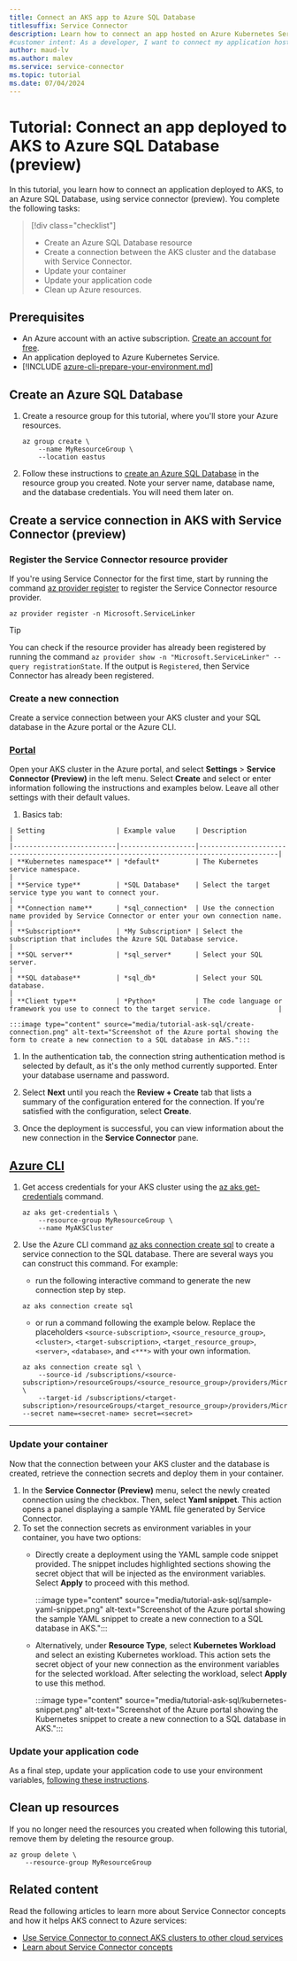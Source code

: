 ```yaml
---
title: Connect an AKS app to Azure SQL Database
titlesuffix: Service Connector
description: Learn how to connect an app hosted on Azure Kubernetes Service (AKS) to Microsoft Azure SQL Database.
#customer intent: As a developer, I want to connect my application hosted on AKS to Azure SQL Database.
author: maud-lv
ms.author: malev
ms.service: service-connector
ms.topic: tutorial
ms.date: 07/04/2024
---
```


# Tutorial: Connect an app deployed to AKS to Azure SQL Database (preview)

In this tutorial, you learn how to connect an application deployed to AKS, to an Azure SQL Database, using service connector (preview). You complete the following tasks:

> [!div class="checklist"]
> * Create an Azure SQL Database resource
> * Create a connection between the AKS cluster and the database with Service Connector.
> * Update your container
> * Update your application code
> * Clean up Azure resources.

## Prerequisites

* An Azure account with an active subscription. [Create an account for free](https://azure.microsoft.com/free/).
* An application deployed to Azure Kubernetes Service.
* [!INCLUDE [azure-cli-prepare-your-environment.md](~/reusable-content/azure-cli/azure-cli-prepare-your-environment-no-header.md)]

## Create an Azure SQL Database

1. Create a resource group for this tutorial, where you'll store your Azure resources.

    ```azurecli-interactive
    az group create \
        --name MyResourceGroup \
        --location eastus
    ```

1. Follow these instructions to [create an Azure SQL Database](/azure/azure-sql/database/single-database-create-quickstart) in the resource group you created. Note your server name, database name, and the database credentials. You will need them later on.

## Create a service connection in AKS with Service Connector (preview)

### Register the Service Connector resource provider

If you're using Service Connector for the first time, start by running the command [az provider register](/cli/azure/provider#az-provider-register) to register the Service Connector resource provider.

   ```azurecli
   az provider register -n Microsoft.ServiceLinker
   ```

   > [!TIP]
   > You can check if the resource provider has already been registered by running the command  `az provider show -n "Microsoft.ServiceLinker" --query registrationState`. If the output is `Registered`, then Service Connector has already been registered.

<!-- check if registering RP is still necessary-->

### Create a new connection

Create a service connection between your AKS cluster and your SQL database in the Azure portal or the Azure CLI.

### [Portal](#tab/azure-portal)

Open your AKS cluster in the Azure portal, and select **Settings** > **Service Connector (Preview)** in the left menu. Select **Create** and select or enter information following the instructions and examples below. Leave all other settings with their default values.

   1. Basics tab:

    | Setting                  | Example value     | Description                                                                              |
    |--------------------------|-------------------|------------------------------------------------------------------------------------------|
    | **Kubernetes namespace** | *default*         | The Kubernetes service namespace.                                                        |
    | **Service type**         | *SQL Database*    | Select the target service type you want to connect your.                                 |
    | **Connection name**      | *sql_connection*  | Use the connection name provided by Service Connector or enter your own connection name. |
    | **Subscription**         | *My Subscription* | Select the subscription that includes the Azure SQL Database service.                    |
    | **SQL server**           | *sql_server*      | Select your SQL server.                                                                  |
    | **SQL database**         | *sql_db*          | Select your SQL database.                                                                |
    | **Client type**          | *Python*          | The code language or framework you use to connect to the target service.                 |
    
    :::image type="content" source="media/tutorial-ask-sql/create-connection.png" alt-text="Screenshot of the Azure portal showing the form to create a new connection to a SQL database in AKS.":::

1. In the authentication tab, the connection string authentication method is selected by default, as it's the only method currently supported. Enter your database username and password.

1. Select **Next** until you reach the **Review + Create** tab that lists a summary of the configuration entered for the connection. If you're satisfied with the configuration, select **Create**.

1. Once the deployment is successful, you can view information about the new connection in the **Service Connector** pane.

## [Azure CLI](#tab/azure-cli)

1. Get access credentials for your AKS cluster using the [az aks get-credentials](/cli/azure/aks#az-aks-get-credentials) command.

    ```azurecli-interactive
    az aks get-credentials \
        --resource-group MyResourceGroup \
        --name MyAKSCluster
    ```

1. Use the Azure CLI command [az aks connection create sql](/cli/azure/aks/connection/create#az-aks-connection-create-sql) to create a service connection to the SQL database. There are several ways you can construct this command. For example:
    
    -  run the following interactive command to generate the new connection step by step.
    
    ```azurecli
    az aks connection create sql
    ```
    
    - or run a command following the example below. Replace the placeholders `<source-subscription>`, `<source_resource_group>`, `<cluster>`, `<target-subscription>`, `<target_resource_group>`, `<server>`, `<database>`, and `<***>` with your own information.
    
    ```azurecli
    az aks connection create sql \
        --source-id /subscriptions/<source-subscription>/resourceGroups/<source_resource_group>/providers/Microsoft.ContainerService/managedClusters/<cluster> \
        --target-id /subscriptions/<target-subscription>/resourceGroups/<target_resource_group>/providers/Microsoft.Sql/servers/<server>/databases/<database> --secret name=<secret-name> secret=<secret>
    ```

---

### Update your container

Now that the connection between your AKS cluster and the database is created, retrieve the connection secrets and deploy them in your container.

1. In the **Service Connector (Preview)** menu, select the newly created connection using the checkbox. Then, select **Yaml snippet**. This action opens a panel displaying a sample YAML file generated by Service Connector.
1. To set the connection secrets as environment variables in your container, you have two options:
   - Directly create a deployment using the YAML sample code snippet provided. The snippet includes highlighted sections showing the secret object that will be injected as the environment variables. Select **Apply** to proceed with this method.

        :::image type="content" source="media/tutorial-ask-sql/sample-yaml-snippet.png" alt-text="Screenshot of the Azure portal showing the sample YAML snippet to create a new connection to a SQL database in AKS.":::

   - Alternatively, under **Resource Type**, select **Kubernetes Workload** and select an existing Kubernetes workload. This action sets the secret object of your new connection as the environment variables for the selected workload. After selecting the workload, select **Apply** to use this method.

        :::image type="content" source="media/tutorial-ask-sql/kubernetes-snippet.png" alt-text="Screenshot of the Azure portal showing the Kubernetes snippet to create a new connection to a SQL database in AKS.":::

### Update your application code

As a final step, update your application code to use your environment variables, [following these instructions](how-to-integrate-sql-database.md#connection-string).

## Clean up resources

If you no longer need the resources you created when following this tutorial, remove them by deleting the resource group.

```azurecli-interactive
az group delete \
    --resource-group MyResourceGroup
```

## Related content

Read the following articles to learn more about Service Connector concepts and how it helps AKS connect to Azure services:

* [Use Service Connector to connect AKS clusters to other cloud services](./how-to-use-service-connector-in-aks.md)
* [Learn about Service Connector concepts](./concept-service-connector-internals.md)
